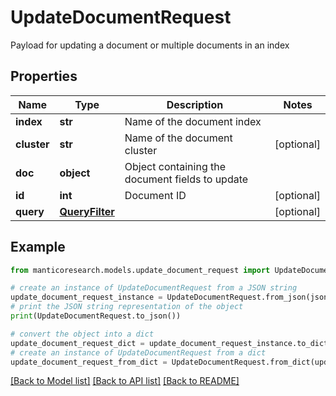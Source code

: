 # UpdateDocumentRequest

Payload for updating a document or multiple documents in an index

## Properties

Name | Type | Description | Notes
------------ | ------------- | ------------- | -------------
**index** | **str** | Name of the document index | 
**cluster** | **str** | Name of the document cluster | [optional] 
**doc** | **object** | Object containing the document fields to update | 
**id** | **int** | Document ID | [optional] 
**query** | [**QueryFilter**](QueryFilter.md) |  | [optional] 

## Example

```python
from manticoresearch.models.update_document_request import UpdateDocumentRequest

# create an instance of UpdateDocumentRequest from a JSON string
update_document_request_instance = UpdateDocumentRequest.from_json(json)
# print the JSON string representation of the object
print(UpdateDocumentRequest.to_json())

# convert the object into a dict
update_document_request_dict = update_document_request_instance.to_dict()
# create an instance of UpdateDocumentRequest from a dict
update_document_request_from_dict = UpdateDocumentRequest.from_dict(update_document_request_dict)
```
[[Back to Model list]](../README.md#documentation-for-models) [[Back to API list]](../README.md#documentation-for-api-endpoints) [[Back to README]](../README.md)


